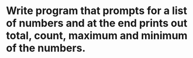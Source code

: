 # Write program that prompts for a list of numbers and at the end prints out total, count, maximum and minimum of the numbers.
